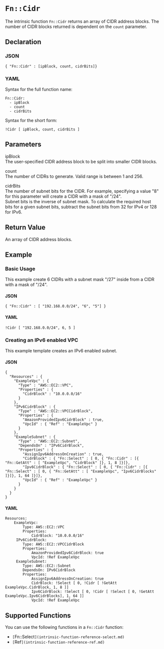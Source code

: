 # `Fn::Cidr`<a name="intrinsic-function-reference-cidr"></a>

The intrinsic function `Fn::Cidr` returns an array of CIDR address blocks\. The number of CIDR blocks returned is dependent on the `count` parameter\.

## Declaration<a name="intrinsic-function-reference-cidr-declaration"></a>

### JSON<a name="intrinsic-function-reference-cidr-syntax.json"></a>

```
{ "Fn::Cidr" : [ipBlock, count, cidrBits]}
```

### YAML<a name="intrinsic-function-reference-cidr-syntax.yaml"></a>

Syntax for the full function name:

```
Fn::Cidr: 
  - ipBlock 
  - count
  - cidrBits
```

Syntax for the short form:

```
!Cidr [ ipBlock, count, cidrBits ]
```

## Parameters<a name="intrinsic-function-reference-cidr-parameters"></a>

ipBlock  
The user\-specified CIDR address block to be split into smaller CIDR blocks\.

count  
The number of CIDRs to generate\. Valid range is between 1 and 256\.

cidrBits  
The number of subnet bits for the CIDR\. For example, specifying a value "8" for this parameter will create a CIDR with a mask of "/24"\.  
Subnet bits is the inverse of subnet mask\. To calculate the required host bits for a given subnet bits, subtract the subnet bits from 32 for IPv4 or 128 for IPv6\.

## Return Value<a name="intrinsic-function-reference-cidr-return-values"></a>

An array of CIDR address blocks\.

## Example<a name="intrinsic-function-reference-cidr-examples"></a>

### Basic Usage<a name="intrinsic-function-reference-cidr-example1"></a>

This example create 6 CIDRs with a subnet mask "/27" inside from a CIDR with a mask of "/24"\.

#### JSON<a name="intrinsic-function-reference-cidr-example1.json"></a>

```
{ "Fn::Cidr" : [ "192.168.0.0/24", "6", "5"] }
```

#### YAML<a name="intrinsic-function-reference-cidr-example1.yaml"></a>

```
!Cidr [ "192.168.0.0/24", 6, 5 ]
```

### Creating an IPv6 enabled VPC<a name="intrinsic-function-reference-cidr-example2"></a>

This example template creates an IPv6 enabled subnet\.

#### JSON<a name="intrinsic-function-reference-cidr-example2.json"></a>

```
{
  "Resources" : {
    "ExampleVpc" : {
      "Type" : "AWS::EC2::VPC",
      "Properties" : {
        "CidrBlock" : "10.0.0.0/16"
      }
    },
    "IPv6CidrBlock" : {
      "Type" : "AWS::EC2::VPCCidrBlock",
      "Properties" : {
        "AmazonProvidedIpv6CidrBlock" : true,
        "VpcId" : { "Ref" : "ExampleVpc" }
      }
    },
    "ExampleSubnet" : {
      "Type" : "AWS::EC2::Subnet",
      "DependsOn" : "IPv6CidrBlock",
      "Properties" : {
        "AssignIpv6AddressOnCreation" : true,
        "CidrBlock" : { "Fn::Select" : [ 0, { "Fn::Cidr" : [{ "Fn::GetAtt" : [ "ExampleVpc", "CidrBlock" ]}, 1, 8 ]}]},
        "Ipv6CidrBlock" : { "Fn::Select" : [ 0, { "Fn::Cidr" : [{ "Fn::Select" : [ 0, { "Fn::GetAtt" : [ "ExampleVpc", "Ipv6CidrBlocks" ]}]}, 1, 64 ]}]},
        "VpcId" : { "Ref" : "ExampleVpc" }
      }
    }
  }
}
```

#### YAML<a name="intrinsic-function-reference-cidr-example2.yaml"></a>

```
Resources:
    ExampleVpc:
        Type: AWS::EC2::VPC
        Properties:
            CidrBlock: "10.0.0.0/16"
     IPv6CidrBlock:
        Type: AWS::EC2::VPCCidrBlock
        Properties:
            AmazonProvidedIpv6CidrBlock: true
            VpcId: !Ref ExampleVpc
     ExampleSubnet:
        Type: AWS::EC2::Subnet
        DependsOn: IPv6CidrBlock
        Properties:
            AssignIpv6AddressOnCreation: true
            CidrBlock: !Select [ 0, !Cidr [ !GetAtt ExampleVpc.CidrBlock, 1, 8 ]]
            Ipv6CidrBlock: !Select [ 0, !Cidr [ !Select [ 0, !GetAtt ExampleVpc.Ipv6CidrBlocks], 1, 64 ]]
            VpcId: !Ref ExampleVpc
```

## Supported Functions<a name="intrinsic-function-reference-cidr-functions"></a>

You can use the following functions in a `Fn::Cidr` function:
+ `[`Fn::Select`](intrinsic-function-reference-select.md)` 
+ `[`Ref`](intrinsic-function-reference-ref.md)` 